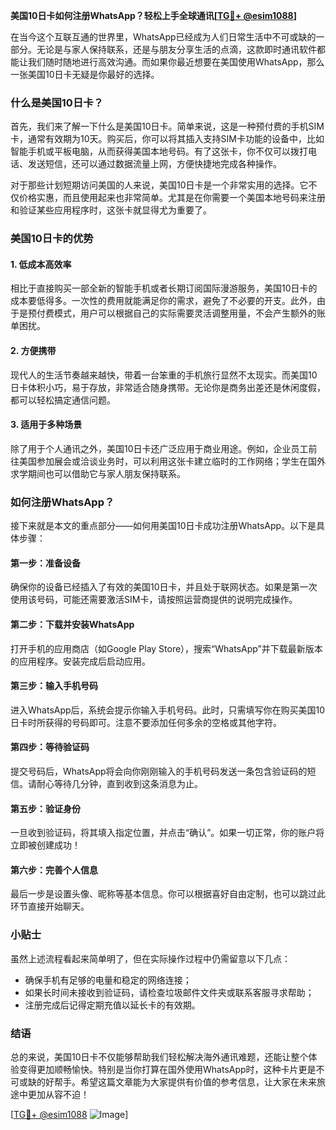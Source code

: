 **美国10日卡如何注册WhatsApp？轻松上手全球通讯[[TG💪+ @esim1088](https://t.me/s/esim1088)]**

在当今这个互联互通的世界里，WhatsApp已经成为人们日常生活中不可或缺的一部分。无论是与家人保持联系，还是与朋友分享生活的点滴，这款即时通讯软件都能让我们随时随地进行高效沟通。而如果你最近想要在美国使用WhatsApp，那么一张美国10日卡无疑是你最好的选择。

### 什么是美国10日卡？

首先，我们来了解一下什么是美国10日卡。简单来说，这是一种预付费的手机SIM卡，通常有效期为10天。购买后，你可以将其插入支持SIM卡功能的设备中，比如智能手机或平板电脑，从而获得美国本地号码。有了这张卡，你不仅可以拨打电话、发送短信，还可以通过数据流量上网，方便快捷地完成各种操作。

对于那些计划短期访问美国的人来说，美国10日卡是一个非常实用的选择。它不仅价格实惠，而且使用起来也非常简单。尤其是在你需要一个美国本地号码来注册和验证某些应用程序时，这张卡就显得尤为重要了。

### 美国10日卡的优势

#### 1. **低成本高效率**
相比于直接购买一部全新的智能手机或者长期订阅国际漫游服务，美国10日卡的成本要低得多。一次性的费用就能满足你的需求，避免了不必要的开支。此外，由于是预付费模式，用户可以根据自己的实际需要灵活调整用量，不会产生额外的账单困扰。

#### 2. **方便携带**
现代人的生活节奏越来越快，带着一台笨重的手机旅行显然不太现实。而美国10日卡体积小巧，易于存放，非常适合随身携带。无论你是商务出差还是休闲度假，都可以轻松搞定通信问题。

#### 3. **适用于多种场景**
除了用于个人通讯之外，美国10日卡还广泛应用于商业用途。例如，企业员工前往美国参加展会或洽谈业务时，可以利用这张卡建立临时的工作网络；学生在国外求学期间也可以借助它与家人朋友保持联系。

### 如何注册WhatsApp？

接下来就是本文的重点部分——如何用美国10日卡成功注册WhatsApp。以下是具体步骤：

#### 第一步：准备设备
确保你的设备已经插入了有效的美国10日卡，并且处于联网状态。如果是第一次使用该号码，可能还需要激活SIM卡，请按照运营商提供的说明完成操作。

#### 第二步：下载并安装WhatsApp
打开手机的应用商店（如Google Play Store），搜索“WhatsApp”并下载最新版本的应用程序。安装完成后启动应用。

#### 第三步：输入手机号码
进入WhatsApp后，系统会提示你输入手机号码。此时，只需填写你在购买美国10日卡时所获得的号码即可。注意不要添加任何多余的空格或其他字符。

#### 第四步：等待验证码
提交号码后，WhatsApp将会向你刚刚输入的手机号码发送一条包含验证码的短信。请耐心等待几分钟，直到收到这条消息为止。

#### 第五步：验证身份
一旦收到验证码，将其填入指定位置，并点击“确认”。如果一切正常，你的账户将立即被创建成功！

#### 第六步：完善个人信息
最后一步是设置头像、昵称等基本信息。你可以根据喜好自由定制，也可以跳过此环节直接开始聊天。

### 小贴士

虽然上述流程看起来简单明了，但在实际操作过程中仍需留意以下几点：
- 确保手机有足够的电量和稳定的网络连接；
- 如果长时间未接收到验证码，请检查垃圾邮件文件夹或联系客服寻求帮助；
- 注册完成后记得定期充值以延长卡的有效期。

### 结语

总的来说，美国10日卡不仅能够帮助我们轻松解决海外通讯难题，还能让整个体验变得更加顺畅愉快。特别是当你打算在国外使用WhatsApp时，这种卡片更是不可或缺的好帮手。希望这篇文章能为大家提供有价值的参考信息，让大家在未来旅途中更加从容不迫！

[[TG💪+ @esim1088](https://t.me/s/esim1088) ![Image](https://i.postimg.cc/4NQfJmqS/Snipaste-2025-05-13-00-14-12.png)]